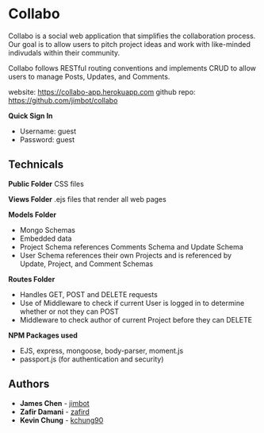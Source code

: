 # Collabo  

Collabo is a social web application that simplifies the collaboration process. Our goal is to allow users to pitch project ideas and work with like-minded indivudals within their community.

Collabo follows RESTful routing conventions and implements CRUD to allow users to manage Posts, Updates, and Comments.

website: https://collabo-app.herokuapp.com
github repo: https://github.com/jimbot/collabo

**Quick Sign In**
* Username: guest
* Password: guest

## Technicals

**Public Folder** CSS files  

**Views Folder** .ejs files that render all web pages  

**Models Folder** 
* Mongo Schemas
* Embedded data
* Project Schema references Comments Schema and Update Schema
* User Schema references their own Projects and is referenced by Update, Project, and Comment Schemas

**Routes Folder** 
* Handles GET, POST and DELETE requests  
* Use of Middleware to check if current User is logged in to determine whether or not they can POST
* Middleware to check author of current Project before they can DELETE

**NPM Packages used**
* EJS, express, mongoose, body-parser, moment.js
* passport.js (for authentication and security)

## Authors

* **James Chen** - [jimbot](https://github.com/jimbot)
* **Zafir Damani** - [zafird](https://github.com/zafird)
* **Kevin Chung** - [kchung90](https://github.com/kchung90)
